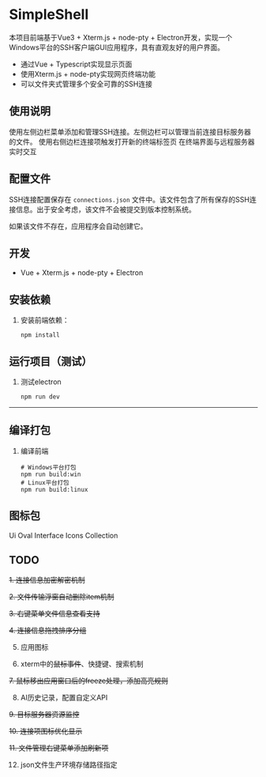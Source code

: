 # SimpleShell

本项目前端基于Vue3 + Xterm.js + node-pty + Electron开发，实现一个Windows平台的SSH客户端GUI应用程序，具有直观友好的用户界面。

- 通过Vue + Typescript实现显示页面
- 使用Xterm.js + node-pty实现网页终端功能
- 可以文件夹式管理多个安全可靠的SSH连接

## 使用说明
使用左侧边栏菜单添加和管理SSH连接。左侧边栏可以管理当前连接目标服务器的文件。
使用右侧边栏连接项触发打开新的终端标签页
在终端界面与远程服务器实时交互

## 配置文件

SSH连接配置保存在 `connections.json` 文件中。该文件包含了所有保存的SSH连接信息。出于安全考虑，该文件不会被提交到版本控制系统。

如果该文件不存在，应用程序会自动创建它。

## 开发

- Vue + Xterm.js + node-pty + Electron

## 安装依赖

1. 安装前端依赖：
   ```
   npm install
   ```

## 运行项目（测试）

1. 测试electron
   ```
   npm run dev
   ```

---

## 编译打包

1. 编译前端
   ```
   # Windows平台打包
   npm run build:win
   # Linux平台打包
   npm run build:linux
   ```

## 图标包

Ui Oval Interface Icons Collection

## TODO
~~1. 连接信息加密解密机制~~

~~2. 文件传输浮窗自动删除item机制~~

~~3. 右键菜单文件信息查看支持~~

~~4. 连接信息拖拽排序分组~~

5. 应用图标

6. xterm中的~~鼠标事件~~、快捷键、搜索机制

~~7. 鼠标移出应用窗口后的freeze处理，添加高亮规则~~

8. AI历史记录，配置自定义API

~~9. 目标服务器资源监控~~

~~10. 连接项图标优化显示~~

~~11. 文件管理右键菜单添加刷新项~~

12. json文件生产环境存储路径指定
